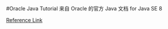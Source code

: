 #Oracle Java Tutorial
来自 Oracle 的官方 Java 文档 for Java SE 8  

[Reference Link](http://download.oracle.com/otn-pub/java/tutorial/2015-07-14/tutorial.zip?AuthParam=1466892495_53b5fc938e8daa538ee395327436bd78)